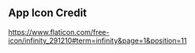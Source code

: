 ## App Icon Credit
https://www.flaticon.com/free-icon/infinity_291210#term=infinity&page=1&position=11